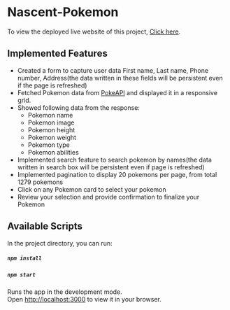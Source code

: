 # Nascent-Pokemon

To view the deployed live website of this project, [Click here](https://stellular-gecko-eb2a85.netlify.app/).

## Implemented Features

- Created a form to capture user data First name, Last name, Phone number, Address(the data written in these fields will be persistent even if the page is refreshed)
- Fetched Pokemon data from [PokeAPI](https://pokeapi.co/) and displayed it in a responsive grid.
- Showed following data from the response:
  - Pokemon name
  - Pokemon image
  - Pokemon height
  - Pokemon weight
  - Pokemon type
  - Pokemon abilities
- Implemented search feature to search pokemon by names(the data written in search box will be persistent even if page is refreshed)
- Implemented pagination to display 20 pokemons per page, from total 1279 pokemons
- Click on any Pokemon card to select your pokemon
- Review your selection and provide confirmation to finalize your Pokemon


## Available Scripts

In the project directory, you can run:

##### `npm install`
##### `npm start`

Runs the app in the development mode.\
Open [http://localhost:3000](http://localhost:3000) to view it in your browser.
